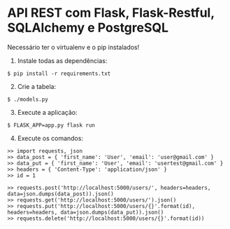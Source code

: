 >> 
API REST com Flask, Flask-Restful, SQLAlchemy e PostgreSQL
===================
Necessário ter o virtualenv e o pip instalados!

1. Instale todas as dependências:
```shell
$ pip install -r requirements.txt
```
2. Crie a tabela:
```shell
$ ./models.py
```
3. Execute a aplicação:
```
$ FLASK_APP=app.py flask run
```
4. Execute os comandos:
```shell
>> import requests, json
>> data_post = { 'first_name': 'User', 'email': 'user@gmail.com' }
>> data_put = { 'first_name': 'User', 'email': 'usertest@gmail.com' }
>> headers = { 'Content-Type': 'application/json' }
>> id = 1

>> requests.post('http://localhost:5000/users/', headers=headers, data=json.dumps(data_post)).json()
>> requests.get('http://localhost:5000/users/').json()
>> requests.put('http://localhost:5000/users/{}'.format(id), headers=headers, data=json.dumps(data_put)).json()
>> requests.delete('http://localhost:5000/users/{}'.format(id))